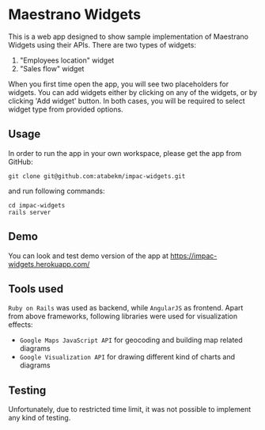 # Maestrano Widgets

This is a web app designed to show sample implementation of Maestrano Widgets using their APIs. There are two types of widgets:

1. "Employees location" widget
2. "Sales flow" widget

When you first time open the app, you will see two placeholders for widgets. You can add widgets either by clicking on any of the widgets, or by clicking 'Add widget' button. In both cases, you will be required to select widget type from provided options.


## Usage
In order to run the app in your own workspace, please get the app from GitHub:
```
git clone git@github.com:atabekm/impac-widgets.git
```
and run following commands:
```
cd impac-widgets
rails server
```

## Demo
You can look and test demo version of the app at https://impac-widgets.herokuapp.com/

## Tools used
`Ruby on Rails` was used as backend, while `AngularJS` as frontend.
Apart from above frameworks, following libraries were used for visualization effects:
- `Google Maps JavaScript API` for geocoding and building map related diagrams
- `Google Visualization API` for drawing different kind of charts and diagrams

## Testing
Unfortunately, due to restricted time limit, it was not possible to implement any kind of testing.
